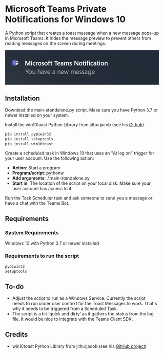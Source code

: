 # Microsoft Teams Private Notifications for Windows 10
A Python script that creates a toast message when a new message pops-up in Microsoft Teams. It hides the message preview to prevent others from reading messages on the screen during meetings:

![Microsoft Teams Toast Message](images/Microsoft_Teams_Notification.png)

## Installation
Download the main-standalone.py script. Make sure you have Python 3.7 or newer installed on your system.

Install the win10toast Python Library from jithurjacob (see his [Github](https://github.com/jithurjacob/Windows-10-Toast-Notifications))
```
pip install pypiwin32
pip install setuptools
pip install win10toast
```

Create a scheduled task in Windows 10 that uses an "At log on" trigger for your user account. Use the following action:

- **Action**: Start a program
- **Program/script**: pythonw
- **Add arguments**: .\main-standalone.py
- **Start in**: The location of the script on your local disk. Make sure your user account has access to it.

Run the Task Scheduler task and ask someone to send you a message or have a chat with the Teams Bot.

## Requirements

### System Requirements
Windows 10 with Python 3.7 or newer installed

### Requirements to run the script
```
pypiwin32
setuptools
```

## To-do
- Adjust the script to run as a Windows Service. Currently the script needs to run under user context for the Toast Messages to work. That's why it needs to be triggered from a Scheduled Task.
- The script is a bit 'quick and dirty' as it gathers the status from the log file. It would be nice to integrate with the Teams Client SDK.

## Credits
- win10toast Python Library from jithurjacob (see his [GitHub project](https://github.com/jithurjacob/Windows-10-Toast-Notifications))